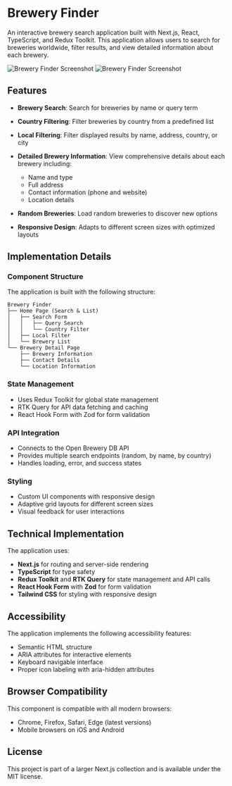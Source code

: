 # Brewery Finder

An interactive brewery search application built with Next.js, React, TypeScript, and Redux Toolkit. This application allows users to search for breweries worldwide, filter results, and view detailed information about each brewery.

![Brewery Finder Screenshot](https://ik.imagekit.io/nagoevid/nextjs-projects/brewery-finder-1.png?updatedAt=1748975556503)
![Brewery Finder Screenshot](https://ik.imagekit.io/nagoevid/nextjs-projects/brewery-finder-2.png?updatedAt=1748975556355)

## Features

- **Brewery Search**: Search for breweries by name or query term
- **Country Filtering**: Filter breweries by country from a predefined list
- **Local Filtering**: Filter displayed results by name, address, country, or city
- **Detailed Brewery Information**: View comprehensive details about each brewery including:
  - Name and type
  - Full address
  - Contact information (phone and website)
  - Location details
  
- **Random Breweries**: Load random breweries to discover new options
- **Responsive Design**: Adapts to different screen sizes with optimized layouts

## Implementation Details

### Component Structure

The application is built with the following structure:

```
Brewery Finder
├── Home Page (Search & List)
│   ├── Search Form
│   │   ├── Query Search
│   │   └── Country Filter
│   ├── Local Filter
│   └── Brewery List
└── Brewery Detail Page
    ├── Brewery Information
    ├── Contact Details
    └── Location Information
```

### State Management

- Uses Redux Toolkit for global state management
- RTK Query for API data fetching and caching
- React Hook Form with Zod for form validation

### API Integration

- Connects to the Open Brewery DB API
- Provides multiple search endpoints (random, by name, by country)
- Handles loading, error, and success states

### Styling

- Custom UI components with responsive design
- Adaptive grid layouts for different screen sizes
- Visual feedback for user interactions

## Technical Implementation

The application uses:

- **Next.js** for routing and server-side rendering
- **TypeScript** for type safety
- **Redux Toolkit** and **RTK Query** for state management and API calls
- **React Hook Form** with **Zod** for form validation
- **Tailwind CSS** for styling with responsive design

## Accessibility

The application implements the following accessibility features:

- Semantic HTML structure
- ARIA attributes for interactive elements
- Keyboard navigable interface
- Proper icon labeling with aria-hidden attributes

## Browser Compatibility

This component is compatible with all modern browsers:

- Chrome, Firefox, Safari, Edge (latest versions)
- Mobile browsers on iOS and Android

## License

This project is part of a larger Next.js collection and is available under the MIT license. 